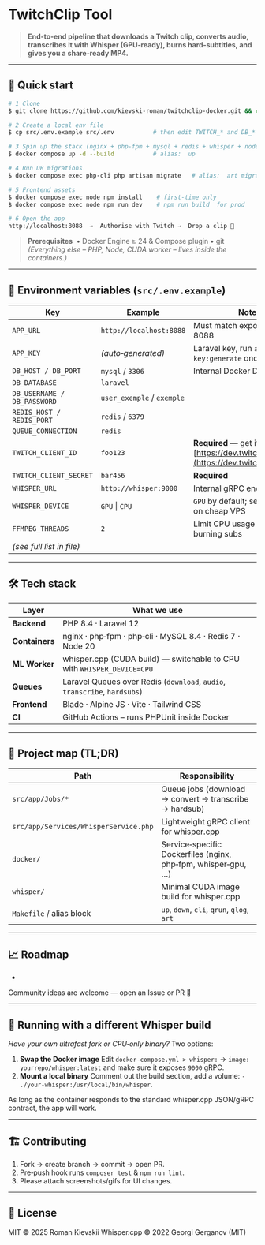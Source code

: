 # TwitchClip Tool

> **End‑to‑end pipeline that downloads a Twitch clip, converts audio, transcribes it with Whisper (GPU‑ready), burns hard‑subtitles, and gives you a share‑ready MP4.**

&#x20;

---

## 🚀 Quick start

```bash
# 1 Clone
$ git clone https://github.com/kievski-roman/twitchclip-docker.git && cd twitchclip-docker

# 2 Create a local env file
$ cp src/.env.example src/.env           # then edit TWITCH_* and DB_*

# 3 Spin up the stack (nginx + php‑fpm + mysql + redis + whisper + node)
$ docker compose up -d --build           # alias:  up

# 4 Run DB migrations
$ docker compose exec php-cli php artisan migrate   # alias:  art migrate

# 5 Frontend assets
$ docker compose exec node npm install    # first‑time only
$ docker compose exec node npm run dev    # npm run build  for prod

# 6 Open the app
http://localhost:8088  →  Authorise with Twitch →  Drop a clip 🎉
```

> **Prerequisites**  • Docker Engine ≥ 24 & Compose plugin • git
> *(Everything else – PHP, Node, CUDA worker – lives inside the containers.)*

---

## 🔑 Environment variables (`src/.env.example`)

| Key                         | Example                 | Notes                                                                                   |
| --------------------------- |-------------------------| --------------------------------------------------------------------------------------- |
| `APP_URL`                   | `http://localhost:8088` | Must match exposed port 8088                                                            |
| `APP_KEY`                   | *(auto‑generated)*      | Laravel key, run `art key:generate` once                                                |
| `DB_HOST / DB_PORT`         | `mysql` / `3306`        | Internal Docker DNS                                                                     |
| `DB_DATABASE`               | `laravel`               |                                                                                         |
| `DB_USERNAME / DB_PASSWORD` | `user_exemple` / `exemple`     |                                                                                         |
| `REDIS_HOST / REDIS_PORT`   | `redis` / `6379`        |                                                                                         |
| `QUEUE_CONNECTION`          | `redis`                 |                                                                                         |
| `TWITCH_CLIENT_ID`          | `foo123`                | **Required** — get it in [https://dev.twitch.tv/console](https://dev.twitch.tv/console) |
| `TWITCH_CLIENT_SECRET`      | `bar456`                | **Required**                                                                            |
| `WHISPER_URL`               | `http://whisper:9000`   | Internal gRPC endpoint                                                                  |
| `WHISPER_DEVICE`            | `GPU` \| `CPU`          | `GPU` by default; set `CPU` to run on cheap VPS                                         |
| `FFMPEG_THREADS`            | `2`                     | Limit CPU usage when burning subs                                                       |
| *(see full list in file)*   |                         |                                                                                         |

---

## 🛠 Tech stack

| Layer          | What we use                                                               |
| -------------- |---------------------------------------------------------------------------|
| **Backend**    | PHP 8.4 · Laravel 12                                                      |
| **Containers** | nginx · php‑fpm · php‑cli · MySQL 8.4 · Redis 7 · Node 20                 |
| **ML Worker**  | whisper.cpp (CUDA build) — switchable to CPU with `WHISPER_DEVICE=CPU`    |
| **Queues**     | Laravel Queues over Redis (`download`, `audio`, `transcribe`, `hardsubs`) |
| **Frontend**   | Blade · Alpine JS · Vite · Tailwind CSS                                   |
| **CI**         | GitHub Actions – runs PHPUnit inside Docker                               |

---

## 📂 Project map (TL;DR)

| Path                                  | Responsibility                                                |
| ------------------------------------- | ------------------------------------------------------------- |
| `src/app/Jobs/*`                      | Queue jobs (download → convert → transcribe → hardsub)        |
| `src/app/Services/WhisperService.php` | Lightweight gRPC client for whisper.cpp                       |
| `docker/`                             | Service‑specific Dockerfiles (nginx, php‑fpm, whisper‑gpu, …) |
| `whisper/`                            | Minimal CUDA image build for whisper.cpp                      |
| `Makefile` / alias block              | `up`, `down`, `cli`, `qrun`, `qlog`, `art`                    |

---

## 📈 Roadmap

*

Community ideas are welcome — open an Issue or PR 🙌

---

## 🧩 Running with a different Whisper build

*Have your own ultrafast fork or CPU‑only binary?* Two options:

1. **Swap the Docker image**
   Edit `docker-compose.yml > whisper:` → `image: yourrepo/whisper:latest` and make sure it exposes `9000` gRPC.
2. **Mount a local binary**
   Comment out the build section, add a volume: `- ./your-whisper:/usr/local/bin/whisper`.

As long as the container responds to the standard whisper.cpp JSON/gRPC contract, the app will work.

---

## 🏗 Contributing

1. Fork → create branch → commit → open PR.
2. Pre‑push hook runs `composer test` & `npm run lint`.
3. Please attach screenshots/gifs for UI changes.

---

## 📜 License

MIT © 2025 Roman Kievskii
Whisper.cpp © 2022 Georgi Gerganov (MIT)
